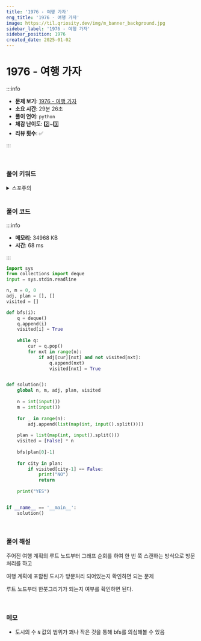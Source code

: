 ```yaml
---
title: '1976 - 여행 가자'
eng_title: '1976 - 여행 가자'
image: https://til.qriosity.dev/img/m_banner_background.jpg
sidebar_label: '1976 - 여행 가자'
sidebar_position: 1976
created_date: 2025-01-02
---
```


# 1976 - 여행 가자

:::info

- **문제 보기**: [1976 - 여행 가자](https://www.acmicpc.net/problem/1976)
- **소요 시간**: 29분 26초
- **풀이 언어**: `python`
- **체감 난이도**: 2️⃣~3️⃣
- **리뷰 횟수**: ✅

:::

<br />

### 풀이 키워드

<details>
<summary>스포주의</summary>

`bfs`

</details>

<br />

### 풀이 코드

:::info

- **메모리**: 34968 KB
- **시간**: 68 ms

:::

```python
import sys
from collections import deque
input = sys.stdin.readline

n, m = 0, 0
adj, plan = [], []
visited = []

def bfs(i):
    q = deque()
    q.append(i)
    visited[i] = True
    
    while q:
        cur = q.pop()
        for nxt in range(n):
            if adj[cur][nxt] and not visited[nxt]:
                q.append(nxt)
                visited[nxt] = True


def solution():
    global n, m, adj, plan, visited
    
    n = int(input())
    m = int(input())
    
    for _ in range(n):
        adj.append(list(map(int, input().split())))
        
    plan = list(map(int, input().split()))
    visited = [False] * n
    
    bfs(plan[0]-1)
    
    for city in plan:
        if visited[city-1] == False:
            print("NO")
            return
        
    print("YES")


if __name__ == '__main__':
    solution()
```

<br />

### 풀이 해설

주어진 여행 계획의 루트 노드부터 그래프 순회를 하여 한 번 쭉 스캔하는 방식으로 방문처리를 하고

여행 계획에 포함된 도시가 방문처리 되어있는지 확인하면 되는 문제

루트 노드부터 한붓그리기가 되는지 여부를 확인하면 된다.

<br />

### 메모

- 도시의 수 `N` 값의 범위가 꽤나 작은 것을 통해 bfs를 의심해볼 수 있음